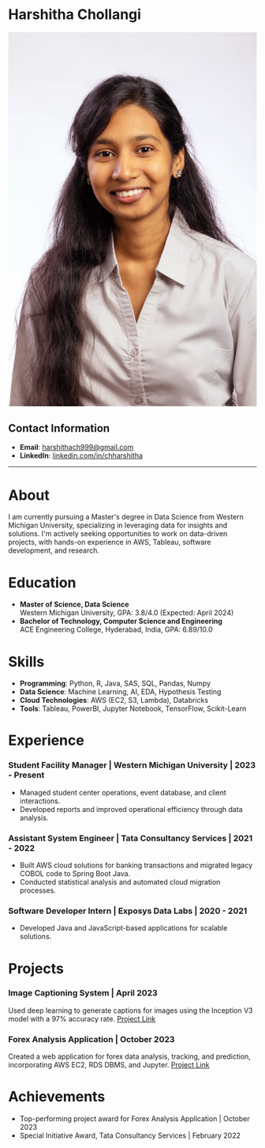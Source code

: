 # Harshitha Chollangi

![Profile Picture](./picc.jpeg)


## Contact Information
- **Email**: [harshithach999@gmail.com](mailto:harshithach999@gmail.com)
- **LinkedIn**: [linkedin.com/in/chharshitha](https://www.linkedin.com/in/chharshitha/)

---

# About
I am currently pursuing a Master's degree in Data Science from Western Michigan University, specializing in leveraging data for insights and solutions. I'm actively seeking opportunities to work on data-driven projects, with hands-on experience in AWS, Tableau, software development, and research.

# Education
- **Master of Science, Data Science**  
  Western Michigan University, GPA: 3.8/4.0 (Expected: April 2024)  
- **Bachelor of Technology, Computer Science and Engineering**  
  ACE Engineering College, Hyderabad, India, GPA: 6.89/10.0

# Skills
- **Programming**: Python, R, Java, SAS, SQL, Pandas, Numpy  
- **Data Science**: Machine Learning, AI, EDA, Hypothesis Testing  
- **Cloud Technologies**: AWS (EC2, S3, Lambda), Databricks  
- **Tools**: Tableau, PowerBI, Jupyter Notebook, TensorFlow, Scikit-Learn  

# Experience
### Student Facility Manager | Western Michigan University | 2023 - Present
- Managed student center operations, event database, and client interactions.  
- Developed reports and improved operational efficiency through data analysis.

### Assistant System Engineer | Tata Consultancy Services | 2021 - 2022
- Built AWS cloud solutions for banking transactions and migrated legacy COBOL code to Spring Boot Java.  
- Conducted statistical analysis and automated cloud migration processes.

### Software Developer Intern | Exposys Data Labs | 2020 - 2021
- Developed Java and JavaScript-based applications for scalable solutions.

# Projects
### Image Captioning System | April 2023
Used deep learning to generate captions for images using the Inception V3 model with a 97% accuracy rate. [Project Link](#)

### Forex Analysis Application | October 2023
Created a web application for forex data analysis, tracking, and prediction, incorporating AWS EC2, RDS DBMS, and Jupyter. [Project Link](#)

# Achievements
- Top-performing project award for Forex Analysis Application | October 2023  
- Special Initiative Award, Tata Consultancy Services | February 2022
